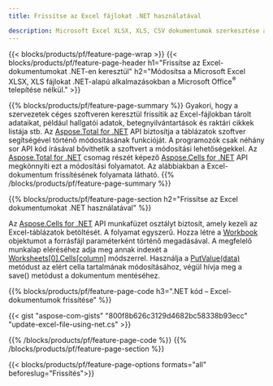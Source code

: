 ```yaml
---
title: Frissítse az Excel fájlokat .NET használatával 

description: Microsoft Excel XLSX, XLS, CSV dokumentumok szerkesztése a Microsoft Office C# .NET alapú alkalmazásokkal történő telepítése nélkül.
---
```


{{< blocks/products/pf/feature-page-wrap >}}
{{< blocks/products/pf/feature-page-header h1="Frissítse az Excel-dokumentumokat .NET-en keresztül" h2="Módosítsa a Microsoft Excel XLSX, XLS fájlokat .NET-alapú alkalmazásokban a Microsoft Office<sup>&reg;</sup> telepítése nélkül." >}}

{{% blocks/products/pf/feature-page-summary %}}
Gyakori, hogy a szervezetek céges szoftveren keresztül frissítik az Excel-fájlokban tárolt adataikat, például hallgatói adatok, betegnyilvántartások és raktári cikkek listája stb. Az [Aspose.Total for .NET](https://products.aspose.com/total/net/) API biztosítja a táblázatok szoftver segítségével történő módosításának funkcióját. A programozók csak néhány sor API kód írásával bővíthetik a szoftvert a módosítási lehetőségekkel. Az [Aspose.Total for .NET](https://products.aspose.com/total/net/) csomag részét képező [Aspose.Cells for .NET](https://products.aspose.com/cells/net/) API megkönnyíti ezt a módosítási folyamatot. Az alábbiakban a Excel-dokumentum frissítésének folyamata látható.
{{% /blocks/products/pf/feature-page-summary  %}}

{{% blocks/products/pf/feature-page-section  h2="Frissítse az Excel dokumentumokat .NET használatával" %}}

Az [Aspose.Cells for .NET](https://products.aspose.com/cells/net/) API munkafüzet osztályt biztosít, amely kezeli az Excel-táblázatok betöltését. A folyamat egyszerű. Hozza létre a [Workbook](https://reference.aspose.com/cells/net/aspose.cells/workbook/) objektumot a forrásfájl paraméterként történő megadásával. A megfelelő munkalap eléréséhez adja meg annak indexét a [Worksheets[0].Cells[column]](https://reference.aspose.com/cells/net/aspose.cells/worksheet/cells/) módszerrel. Használja a [PutValue(data)](https://reference.aspose.com/cells/net/aspose.cells/cell/putvalue/) metódust az elért cella tartalmának módosításához, végül hívja meg a save() metódust a dokumentum mentéséhez.

{{% blocks/products/pf/feature-page-code h3=".NET kód – Excel-dokumentumok frissítése" %}}

{{< gist "aspose-com-gists" "800f8b626c3129d4682bc58338b93ecc" "update-excel-file-using-net.cs" >}}

{{% /blocks/products/pf/feature-page-code  %}}
{{% /blocks/products/pf/feature-page-section %}}

{{< blocks/products/pf/feature-page-options formats="all" beforeslug="Frissítés">}}